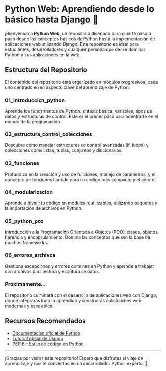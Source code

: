# Python Web: Aprendiendo desde lo básico hasta Django 🚀

¡Bienvenido a **Python Web**, un repositorio diseñado para guiarte paso a paso desde los conceptos básicos de Python hasta la implementación de aplicaciones web utilizando Django! Este repositorio es ideal para estudiantes, desarrolladores y cualquier persona que desee dominar Python y sus aplicaciones en la web.

## Estructura del Repositorio

El contenido del repositorio está organizado en módulos progresivos, cada uno centrado en un aspecto clave del aprendizaje de Python:

### **01\_introduccion\_python**

Aprende los fundamentos de Python: sintaxis básica, variables, tipos de datos y estructuras de control. Este es el primer paso para adentrarte en el mundo de la programación.

### **02\_estructura\_control\_colecciones**

Descubre cómo manejar estructuras de control avanzadas (if, loops) y colecciones como listas, tuplas, conjuntos y diccionarios.

### **03\_funciones**

Profundiza en la creación y uso de funciones, manejo de parámetros, y el concepto de funciones lambda para un código más compacto y eficiente.

### **04\_modularizacion**

Aprende a dividir tu código en módulos reutilizables, utilizando paquetes y la importación de archivos en Python.

### **05\_python\_poo**

Introducción a la Programación Orientada a Objetos (POO): clases, objetos, herencia y encapsulamiento. Domina los conceptos que son la base de muchos frameworks.

### **06\_errores\_archivos**

Gestiona excepciones y errores comunes en Python y aprende a trabajar con archivos para lectura y escritura de datos.

### **Próximamente...**

El repositorio culminará con el desarrollo de aplicaciones web con Django, donde integrarás todo lo aprendido y construirás aplicaciones web modernas y escalables.

## Recursos Recomendados

- [Documentación oficial de Python](https://docs.python.org/3/)
- [Tutorial oficial de Django](https://docs.djangoproject.com/en/stable/)
- [PEP 8 - Estilo de código en Python](https://peps.python.org/pep-0008/)

---

¡Gracias por visitar este repositorio! Espero que disfrutes el viaje de aprendizaje y que te conviertas en un desarrollador Python experto. 🙌


